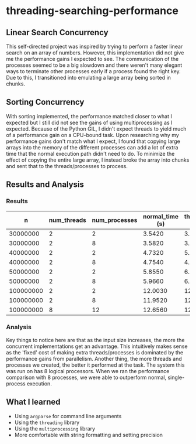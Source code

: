 # threading-searching-performance
 
## Linear Search Concurrency
This self-directed project was inspired by trying to perform a faster linear search on an array of numbers.
However, this implementation did not give me the performance gains I expected to see.
The communication of the processes seemed to be a big slowdown and there weren't many elegant ways to terminate other processes early if a process found the right key.
Due to this, I transitioned into emulating a large array being sorted in chunks.

## Sorting Concurrency
With sorting implemented, the performance matched closer to what I expected but I still did not see the gains of using multiprocessing as I expected. Because of the Python GIL, I didn't expect threads to yield much of a performance gain on a CPU-bound task.
Upon researching why my performance gains don't match what I expect, I found that copying large arrays into the memory of the different processes can add a lot of extra time that the normal execution path didn't need to do.
To minimize the effect of copying the entire large array, I instead broke the array into chunks and sent that to the threads/processes to process.

## Results and Analysis

### Results
n | num_threads | num_processes | normal_time (s) | thread_time (s) | process_time (s)
--- | --- | --- | --- | --- | ---
30000000 | 2 | 2 | 3.5420 | 3.7240 | 4.2280
30000000 | 2 | 8 | 3.5820 | 3.6500 | 3.4060
40000000 | 2 | 2 | 4.7320 | 5.0700 | 5.7210
40000000 | 2 | 8 | 4.7540 | 4.8950 | 4.5300
50000000 | 2 | 2 | 5.8550 | 6.2310 | 7.2430
50000000 | 2 | 8 | 5.9660 | 6.0740 | 5.7810
100000000 | 2 | 2 | 12.0030 | 12.2480 | 15.1400
100000000 | 2 | 8 | 11.9520 | 12.0880 | 10.8010
100000000 | 8 | 12 | 12.6560 | 12.2860 | 10.4480

### Analysis
Key things to notice here are that as the input size increases, the more the concurrent implementations get an advantage. This intuitively makes sense as the 'fixed' cost of making extra threads/processes is dominated by the performance gains from parallelism. Another thing, the more threads and processes we created, the better it performed at the task. The system this was run on has 8 logical processors. When we ran the performance comparison with 8 processes, we were able to outperform normal, single-process execution.

## What I learned
* Using `argparse` for command line arguments
* Using the `threading` library
* Using the `multiprocessing` library
* More comfortable with string formatting and setting precision
